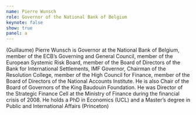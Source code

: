 ```yaml
---
name: Pierre Wunsch
role: Governor of the National Bank of Belgium 
keynote: false
show: true
panel: a
---
```


(Guillaume) Pierre Wunsch is Governor at the National Bank of Belgium, member of the ECB’s Governing and General Council, member of the European Systemic Risk Board, member of the Board of Directors of the Bank for International Settlements, IMF Governor, Chairman of the Resolution College, member of the High Council for Finance, member of the Board of Directors of the National Accounts Institute. He is also Chair of the Board of Governors of the King Baudouin Foundation. He was Director of the Strategic Finance Cell at the Ministry of Finance during the financial crisis of 2008. He holds a PhD in Economics (UCL) and a Master’s degree in Public and International Affairs (Princeton)
